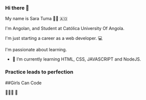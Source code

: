### Hi there 👋

<!--
**SaraTuma/SaraTuma** is a ✨ _special_ ✨ repository because its `README.md` (this file) appears on your GitHub profile.

Here are some ideas to get you started:

- 🔭 I’m currently working on ...
- 🌱 I’m currently learning ...
- 👯 I’m looking to collaborate on ...
- 🤔 I’m looking for help with ...
- 💬 Ask me about ...
- 📫 How to reach me: ...
- 😄 Pronouns: ...
- ⚡ Fun fact: ...
-->

My name is Sara Tuma 🧘‍♀️ 🇦🇴 

I'm Angolan, and Student at Católica University Of Angola.

I'm just starting a career as a web developer. 💻

I'm passionate about learning.

- 🌱 I’m currently learning HTML, CSS, JAVASCRIPT and NodeJS.

### Practice leads to perfection

##Girls Can Code  

👩🏾‍💻 💖
